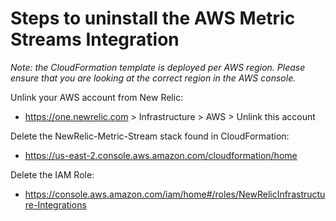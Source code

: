 # Steps to uninstall the AWS Metric Streams Integration

_Note: the CloudFormation template is deployed per AWS region. Please ensure that you are looking at the correct region in the AWS console._

Unlink your AWS account from New Relic:
- https://one.newrelic.com > Infrastructure > AWS > Unlink this account

Delete the NewRelic-Metric-Stream stack found in CloudFormation:
- https://us-east-2.console.aws.amazon.com/cloudformation/home

Delete the IAM Role:
- https://console.aws.amazon.com/iam/home#/roles/NewRelicInfrastructure-Integrations
